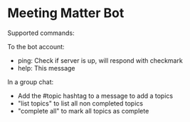 # Meeting Matter Bot

Supported commands:

To the bot account:
* ping: Check if server is up, will respond with checkmark
* help: This message

In a group chat:
* Add the #topic hashtag to a message to add a topics
* "list topics" to list all non completed topics
* "complete all" to mark all topics as complete
